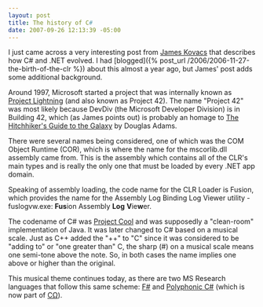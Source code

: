 ```yaml
---
layout: post
title: The history of C#
date: 2007-09-26 12:13:39 -05:00
---
```


I just came across a very interesting post from [James Kovacs](http://www.jameskovacs.com/blog/CNETHistoryLesson.aspx ".NET History Lesson") that describes how C# and .NET evolved. I had [blogged]({% post_url /2006/2006-11-27-the-birth-of-the-clr %}) about this almost a year ago, but James' post adds some additional background.

Around 1997, Microsoft started a project that was internally known as [Project Lightning](http://en.wikipedia.org/wiki/List_of_Microsoft_codenames "http://en.wikipedia.org/wiki/List_of_Microsoft_codenames") (and also known as Project 42). The name "Project 42" was most likely because DevDiv (the Microsoft Developer Division) is in Building 42, which (as James points out) is probably an homage to [The Hitchhiker's Guide to the Galaxy](http://amzn.to/28JSQMi) by Douglas Adams.

There were several names being considered, one of which was the COM Object Runtime (COR), which is where the name for the mscorlib.dll assembly came from. This is the assembly which contains all of the CLR's main types and is really the only one that must be loaded by every .NET app domain.

Speaking of assembly loading, the code name for the CLR Loader is Fusion, which provides the name for the Assembly Log Binding Log Viewer utility - fuslogvw.exe: **Fus**ion Assembly **Log** **V**ie**w**er.

The codename of C# was [Project Cool](http://www.jameskovacs.com/blog/ct.ashx?id=1f081e93-297b-492a-86b8-4bed6e42e977&url=http%3a%2f%2fwww.theregister.co.uk%2f2000%2f09%2f12%2fofficial_microsofts_csharp_is_cool%2f) and was supposedly a "clean-room" implementation of Java. It was later changed to C# based on a musical scale. Just as C++ added the "++" to "C" since it was considered to be "adding to" or "one greater than" C, the sharp (#) on a musical scale means one semi-tone above the note. So, in both cases the name implies one above or higher than the original.

This musical theme continues today, as there are two MS Research languages that follow this same scheme: [F#](http://research.microsoft.com/fsharp/fsharp.aspx) and [Polyphonic C#](http://research.microsoft.com/~nick/polyphony/?0sr=a) (which is now part of [C&Omega;](http://research.microsoft.com/comega/)).
